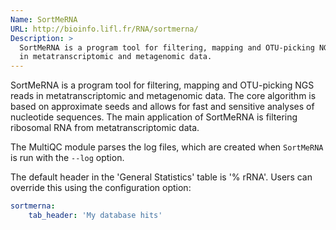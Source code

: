 ```yaml
---
Name: SortMeRNA
URL: http://bioinfo.lifl.fr/RNA/sortmerna/
Description: >
  SortMeRNA is a program tool for filtering, mapping and OTU-picking NGS reads
  in metatranscriptomic and metagenomic data.
---
```


SortMeRNA is a program tool for filtering, mapping and OTU-picking NGS reads in metatranscriptomic and metagenomic data. The core algorithm is based on approximate seeds and allows for fast and sensitive analyses of nucleotide sequences. The main application of SortMeRNA is filtering ribosomal RNA from metatranscriptomic data.

The MultiQC module parses the log files, which are created when `SortMeRNA` is run with the `--log` option.

The default header in the 'General Statistics' table is '% rRNA'. Users can override this using the configuration option:

```yaml
sortmerna:
    tab_header: 'My database hits'
```
